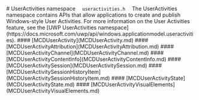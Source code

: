 #   U s e r A c t i v i t i e s   n a m e s p a c e  
 ` ` `  
 u s e r a c t i v i t i e s . h  
 ` ` `  
  
 T h e   U s e r A c t i v i t i e s   n a m e s p a c e   c o n t a i n s   A P I s   t h a t   a l l o w   a p p l i c a t i o n s   t o   c r e a t e   a n d   p u b l i s h   W i n d o w s - s t y l e   U s e r   A c t i v i t i e s .   F o r   m o r e   i n f o r m a t i o n   o n   t h e   U s e r   A c t i v i t i e s   f e a t u r e ,   s e e   t h e   [ U W P   U s e r A c t i v i t i e s   n a m e s p a c e ] ( h t t p s : / / d o c s . m i c r o s o f t . c o m / u w p / a p i / w i n d o w s . a p p l i c a t i o n m o d e l . u s e r a c t i v i t i e s ) .  
  
 # # # #   [ M C D U s e r A c t i v i t y ] ( M C D U s e r A c t i v i t y . m d )  
 # # # #   [ M C D U s e r A c t i v i t y A t t r i b u t i o n ] ( M C D U s e r A c t i v i t y A t t r i b u t i o n . m d )  
 # # # #   [ M C D U s e r A c t i v i t y C h a n n e l ] ( M C D U s e r A c t i v i t y C h a n n e l . m d )  
 # # # #   [ M C D U s e r A c t i v i t y C o n t e n t I n f o ] ( M C D U s e r A c t i v i t y C o n t e n t I n f o . m d )  
 # # # #   [ M C D U s e r A c t i v i t y S e s s i o n ] ( M C D U s e r A c t i v i t y S e s s i o n . m d )  
 # # # #   [ M C D U s e r A c t i v i t y S e s s i o n H i s t o r y I t e m ] ( M C D U s e r A c t i v i t y S e s s i o n H i s t o r y I t e m . m d )  
 # # # #   [ M C D U s e r A c t i v i t y S t a t e ] ( M C D U s e r A c t i v i t y S t a t e . m d )  
 # # # #   [ M C D U s e r A c t i v i t y V i s u a l E l e m e n t s ] ( M C D U s e r A c t i v i t y V i s u a l E l e m e n t s . m d )  
 